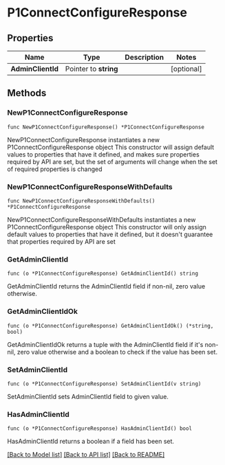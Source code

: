# P1ConnectConfigureResponse

## Properties

Name | Type | Description | Notes
------------ | ------------- | ------------- | -------------
**AdminClientId** | Pointer to **string** |  | [optional] 

## Methods

### NewP1ConnectConfigureResponse

`func NewP1ConnectConfigureResponse() *P1ConnectConfigureResponse`

NewP1ConnectConfigureResponse instantiates a new P1ConnectConfigureResponse object
This constructor will assign default values to properties that have it defined,
and makes sure properties required by API are set, but the set of arguments
will change when the set of required properties is changed

### NewP1ConnectConfigureResponseWithDefaults

`func NewP1ConnectConfigureResponseWithDefaults() *P1ConnectConfigureResponse`

NewP1ConnectConfigureResponseWithDefaults instantiates a new P1ConnectConfigureResponse object
This constructor will only assign default values to properties that have it defined,
but it doesn't guarantee that properties required by API are set

### GetAdminClientId

`func (o *P1ConnectConfigureResponse) GetAdminClientId() string`

GetAdminClientId returns the AdminClientId field if non-nil, zero value otherwise.

### GetAdminClientIdOk

`func (o *P1ConnectConfigureResponse) GetAdminClientIdOk() (*string, bool)`

GetAdminClientIdOk returns a tuple with the AdminClientId field if it's non-nil, zero value otherwise
and a boolean to check if the value has been set.

### SetAdminClientId

`func (o *P1ConnectConfigureResponse) SetAdminClientId(v string)`

SetAdminClientId sets AdminClientId field to given value.

### HasAdminClientId

`func (o *P1ConnectConfigureResponse) HasAdminClientId() bool`

HasAdminClientId returns a boolean if a field has been set.


[[Back to Model list]](../README.md#documentation-for-models) [[Back to API list]](../README.md#documentation-for-api-endpoints) [[Back to README]](../README.md)


